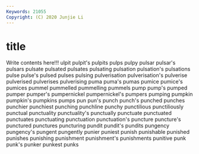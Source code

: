 ```yaml
---
Keywords: 21055
Copyright: (C) 2020 Junjie Li
---
```


# title

Write contents here!!!
ulpit 
pulpit's 
pulpits 
pulps 
pulpy 
pulsar 
pulsar's
pulsars 
pulsate 
pulsated 
pulsates 
pulsating 
pulsation 
pulsation's 
pulsations 
pulse 
pulse's
pulsed 
pulses 
pulsing 
pulverisation 
pulverisation's 
pulverise 
pulverised 
pulverises 
pulverising 
puma
puma's 
pumas 
pumice 
pumice's 
pumices 
pummel 
pummelled 
pummelling 
pummels 
pump
pump's 
pumped 
pumper 
pumper's 
pumpernickel 
pumpernickel's 
pumpers 
pumping 
pumpkin 
pumpkin's
pumpkins 
pumps 
pun 
pun's 
punch 
punch's 
punched 
punches 
punchier 
punchiest
punching 
punchline 
punchy 
punctilious 
punctiliously 
punctual 
punctuality 
punctuality's 
punctually 
punctuate
punctuated 
punctuates 
punctuating 
punctuation 
punctuation's 
puncture 
puncture's 
punctured 
punctures 
puncturing
pundit 
pundit's 
pundits 
pungency 
pungency's 
pungent 
pungently 
punier 
puniest 
punish
punishable 
punished 
punishes 
punishing 
punishment 
punishment's 
punishments 
punitive 
punk 
punk's
punker 
punkest 
punks 
